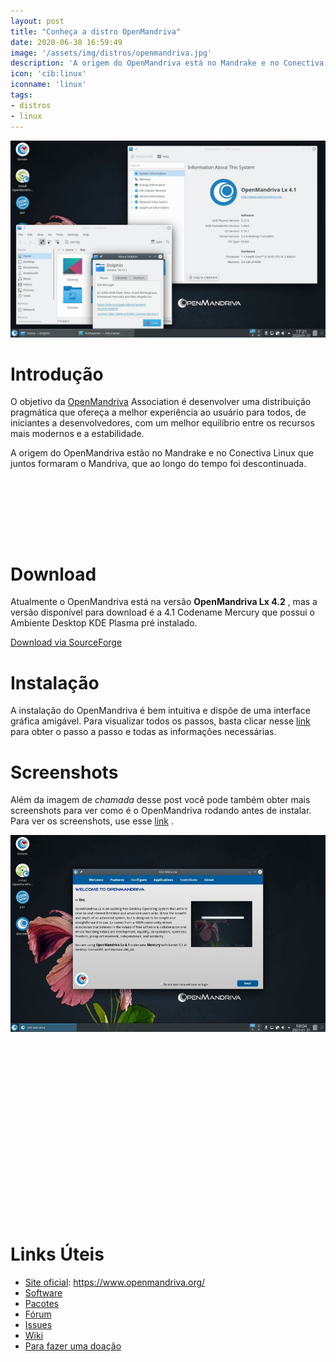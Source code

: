 ```yaml
---
layout: post
title: "Conheça a distro OpenMandriva"
date: 2020-06-30 16:59:49
image: '/assets/img/distros/openmandriva.jpg'
description: 'A origem do OpenMandriva está no Mandrake e no Conectiva.'
icon: 'cib:linux'
iconname: 'linux'
tags:
- distros
- linux
---
```


![Conheça a distro OpenMandriva](/assets/img/distros/openmandriva.jpg)

# Introdução

O objetivo da [OpenMandriva](https://www.openmandriva.org/) Association é desenvolver uma distribuição pragmática que ofereça a melhor experiência ao usuário para todos, de iniciantes a desenvolvedores, com um melhor equilíbrio entre os recursos mais modernos e a estabilidade.

A origem do OpenMandriva estão no Mandrake e no Conectiva Linux que juntos formaram o Mandriva, que ao longo do tempo foi descontinuada.

<!-- MINI ANÚNCIO -->
<script async src="//pagead2.googlesyndication.com/pagead/js/adsbygoogle.js"></script>
<!-- Games Root -->
<ins class="adsbygoogle"
style="display:inline-block;width:730px;height:95px"
data-ad-client="ca-pub-2838251107855362"
data-ad-slot="5351066970"></ins>
<script>
(adsbygoogle = window.adsbygoogle || []).push({});
</script>

# Download
Atualmente o OpenMandriva está na versão **OpenMandriva Lx 4.2** , mas a versão disponível para download é a 4.1 Codename Mercury que possui o Ambiente Desktop KDE Plasma pré instalado.

<a href="https://sourceforge.net/projects/openmandriva/postdownload" class="btn btn-success">Download via SourceForge</a>


# Instalação
A instalação do OpenMandriva é bem intuitiva e dispõe de uma interface gráfica amigável. Para visualizar todos os passos, basta clicar nesse [link](https://wiki.openmandriva.org/en/doc/guides/howto-install-steam) para obter o passo a passo e todas as informações necessárias.

# Screenshots
Além da imagem de *chamada* desse post você pode também obter mais screenshots para ver como é o OpenMandriva rodando antes de instalar. Para ver os screenshots, use esse [link](https://gallery.openmandriva.org/index.php?/category/33) .

![alt](/assets/img/distros/openmandriva-2.jpg)

<!-- QUADRADO -->
<script async src="//pagead2.googlesyndication.com/pagead/js/adsbygoogle.js"></script>
<ins class="adsbygoogle"
style="display:inline-block;width:336px;height:280px"
data-ad-client="ca-pub-2838251107855362"
data-ad-slot="5351066970"></ins>
<script>
(adsbygoogle = window.adsbygoogle || []).push({});
</script>

# Links Úteis
+ [Site oficial](https://openmandriva.org/): <https://www.openmandriva.org/>
+ [Software](https://github.com/OpenMandrivaSoftware)
+ [Pacotes](https://github.com/OpenMandrivaAssociation)
+ [Fórum](https://forum.openmandriva.org/)
+ [Issues](https://issues.openmandriva.org/)
+ [Wiki](https://wiki.openmandriva.org/en/home)
+ [Para fazer uma doação](https://www.openmandriva.org/donate)
